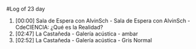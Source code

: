 #Log of 23 day

1. [00:00] Sala de Espera con AlvinSch - Sala de Espera con AlvinSch - CdeCIENCIA: ¿Qué es la Realidad?
1. [02:47] La Castañeda - Galería acústica - ambar
1. [02:52] La Castañeda - Galería acústica - Gris Normal
